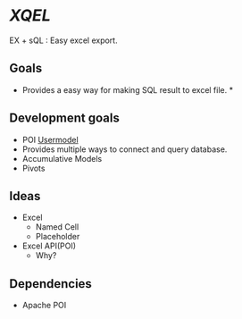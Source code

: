 # _XQEL_

EX + sQL : Easy excel export. 

## Goals

* Provides a easy way for making SQL result to excel file.
  * 

## Development goals

* POI [Usermodel]()
* Provides multiple ways to connect and query database. 
* Accumulative Models
* Pivots

## Ideas

* Excel
  * Named Cell
  * Placeholder
* Excel API(POI)
  * Why?

## Dependencies

* Apache POI
